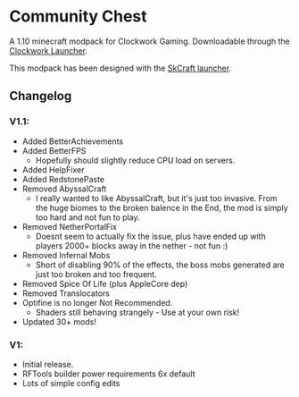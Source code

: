 # Community Chest
A 1.10 minecraft modpack for Clockwork Gaming. Downloadable through the [Clockwork Launcher](http://cwgaming.co.uk/modpack/ClockworkLauncher.jar).

This modpack has been designed with the [SkCraft launcher](https://github.com/SKCraft/Launcher).

## Changelog

### V1.1:

* Added BetterAchievements
* Added BetterFPS
  * Hopefully should slightly reduce CPU load on servers.
* Added HelpFixer
* Added RedstonePaste
* Removed AbyssalCraft
  * I really wanted to like AbyssalCraft, but it's just too invasive. From the huge biomes to the broken balence in the End, the mod is simply too hard and not fun to play.
* Removed NetherPortalFix
  * Doesnt seem to actually fix the issue, plus have ended up with players 2000+ blocks away in the nether - not fun :)
* Removed Infernal Mobs
  * Short of disabling 90% of the effects, the boss mobs generated are just too broken and too frequent.
* Removed Spice Of Life (plus AppleCore dep)
* Removed Translocators
* Optifine is no longer Not Recommended.
  * Shaders still behaving strangely - Use at your own risk!
* Updated 30+ mods!




### V1:
* Initial release.
* RFTools builder power requirements 6x default
* Lots of simple config edits
